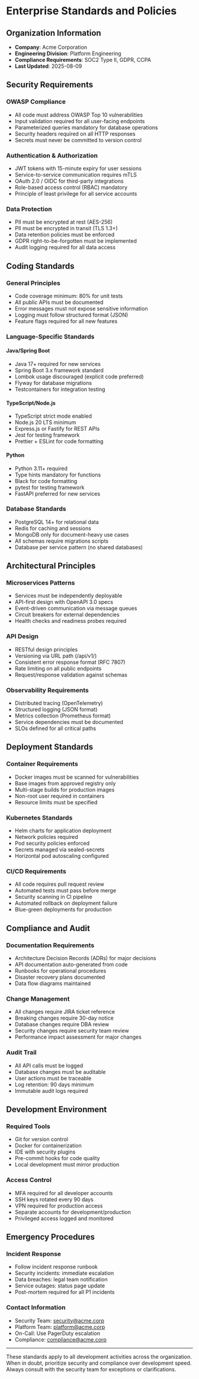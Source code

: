 # Enterprise Standards and Policies

## Organization Information
- **Company**: Acme Corporation
- **Engineering Division**: Platform Engineering
- **Compliance Requirements**: SOC2 Type II, GDPR, CCPA
- **Last Updated**: 2025-08-09

## Security Requirements

### OWASP Compliance
- All code must address OWASP Top 10 vulnerabilities
- Input validation required for all user-facing endpoints
- Parameterized queries mandatory for database operations
- Security headers required on all HTTP responses
- Secrets must never be committed to version control

### Authentication & Authorization
- JWT tokens with 15-minute expiry for user sessions
- Service-to-service communication requires mTLS
- OAuth 2.0 / OIDC for third-party integrations
- Role-based access control (RBAC) mandatory
- Principle of least privilege for all service accounts

### Data Protection
- PII must be encrypted at rest (AES-256)
- PII must be encrypted in transit (TLS 1.3+)
- Data retention policies must be enforced
- GDPR right-to-be-forgotten must be implemented
- Audit logging required for all data access

## Coding Standards

### General Principles
- Code coverage minimum: 80% for unit tests
- All public APIs must be documented
- Error messages must not expose sensitive information
- Logging must follow structured format (JSON)
- Feature flags required for all new features

### Language-Specific Standards

#### Java/Spring Boot
- Java 17+ required for new services
- Spring Boot 3.x framework standard
- Lombok usage discouraged (explicit code preferred)
- Flyway for database migrations
- Testcontainers for integration testing

#### TypeScript/Node.js
- TypeScript strict mode enabled
- Node.js 20 LTS minimum
- Express.js or Fastify for REST APIs
- Jest for testing framework
- Prettier + ESLint for code formatting

#### Python
- Python 3.11+ required
- Type hints mandatory for functions
- Black for code formatting
- pytest for testing framework
- FastAPI preferred for new services

### Database Standards
- PostgreSQL 14+ for relational data
- Redis for caching and sessions
- MongoDB only for document-heavy use cases
- All schemas require migrations scripts
- Database per service pattern (no shared databases)

## Architectural Principles

### Microservices Patterns
- Services must be independently deployable
- API-first design with OpenAPI 3.0 specs
- Event-driven communication via message queues
- Circuit breakers for external dependencies
- Health checks and readiness probes required

### API Design
- RESTful design principles
- Versioning via URL path (/api/v1/)
- Consistent error response format (RFC 7807)
- Rate limiting on all public endpoints
- Request/response validation against schemas

### Observability Requirements
- Distributed tracing (OpenTelemetry)
- Structured logging (JSON format)
- Metrics collection (Prometheus format)
- Service dependencies must be documented
- SLOs defined for all critical paths

## Deployment Standards

### Container Requirements
- Docker images must be scanned for vulnerabilities
- Base images from approved registry only
- Multi-stage builds for production images
- Non-root user required in containers
- Resource limits must be specified

### Kubernetes Standards
- Helm charts for application deployment
- Network policies required
- Pod security policies enforced
- Secrets managed via sealed-secrets
- Horizontal pod autoscaling configured

### CI/CD Requirements
- All code requires pull request review
- Automated tests must pass before merge
- Security scanning in CI pipeline
- Automated rollback on deployment failure
- Blue-green deployments for production

## Compliance and Audit

### Documentation Requirements
- Architecture Decision Records (ADRs) for major decisions
- API documentation auto-generated from code
- Runbooks for operational procedures
- Disaster recovery plans documented
- Data flow diagrams maintained

### Change Management
- All changes require JIRA ticket reference
- Breaking changes require 30-day notice
- Database changes require DBA review
- Security changes require security team review
- Performance impact assessment for major changes

### Audit Trail
- All API calls must be logged
- Database changes must be auditable
- User actions must be traceable
- Log retention: 90 days minimum
- Immutable audit logs required

## Development Environment

### Required Tools
- Git for version control
- Docker for containerization
- IDE with security plugins
- Pre-commit hooks for code quality
- Local development must mirror production

### Access Control
- MFA required for all developer accounts
- SSH keys rotated every 90 days
- VPN required for production access
- Separate accounts for development/production
- Privileged access logged and monitored

## Emergency Procedures

### Incident Response
- Follow incident response runbook
- Security incidents: immediate escalation
- Data breaches: legal team notification
- Service outages: status page update
- Post-mortem required for all P1 incidents

### Contact Information
- Security Team: security@acme.corp
- Platform Team: platform@acme.corp
- On-Call: Use PagerDuty escalation
- Compliance: compliance@acme.corp

---

These standards apply to all development activities across the organization. When in doubt, prioritize security and compliance over development speed. Always consult with the security team for exceptions or clarifications.